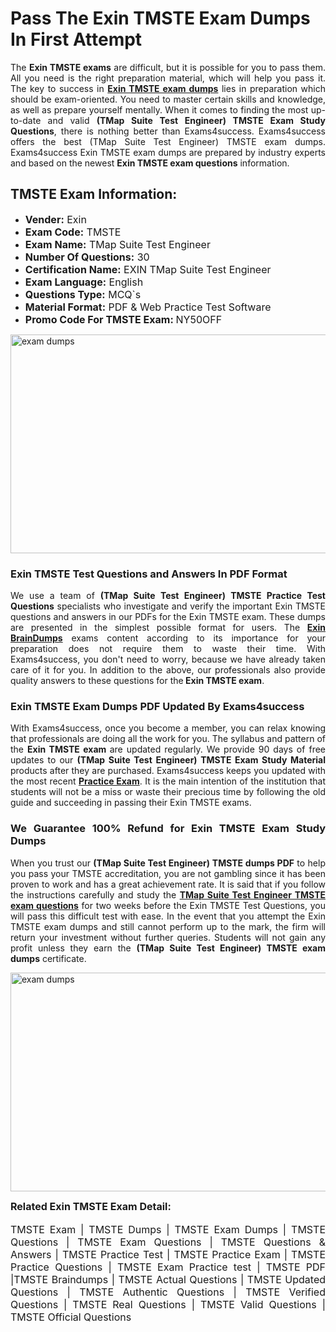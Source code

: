 <h1><strong><strong>Pass The Exin TMSTE Exam Dumps In First Attempt</strong></strong></h1> <p style="text-align:justify">The <strong>Exin TMSTE exams</strong> are difficult, but it is possible for you to pass them. All you need is the right preparation material, which will help you pass it. The key to success in <a href="https://www.exams4success.com/exin/tmste-pdf-exam-dumps"><strong>Exin TMSTE exam dumps</strong></a> lies in preparation which should be exam-oriented. You need to master certain skills and knowledge, as well as prepare yourself mentally. When it comes to finding the most up-to-date and valid <strong>(TMap Suite Test Engineer) TMSTE Exam Study Questions</strong>, there is nothing better than Exams4success. Exams4success offers the best (TMap Suite Test Engineer) TMSTE exam dumps. Exams4success Exin TMSTE exam dumps are prepared by industry experts and based on the newest <strong>Exin TMSTE exam questions</strong> information.</p> <h2><strong><strong>TMSTE Exam Information:</strong></strong></h2> <ul> <li><span style="font-size:16px"><strong>Vender:</strong> Exin</span></li> <li><span style="font-size:16px"><strong>Exam Code:</strong> TMSTE</span></li> <li><span style="font-size:16px"><strong>Exam Name:</strong> TMap Suite Test Engineer</span></li> <li><span style="font-size:16px"><strong>Number Of Questions:</strong> 30</span></li> <li><span style="font-size:16px"><strong>Certification Name:</strong> EXIN TMap Suite Test Engineer</span></li> <li><span style="font-size:16px"><strong>Exam Language:</strong> English</span></li> <li><span style="font-size:16px"><strong>Questions Type:</strong> MCQ`s</span></li> <li><span style="font-size:16px"><strong>Material Format:</strong> PDF & Web Practice Test Software</span></li> <li><span style="font-size:16px"><strong>Promo Code For TMSTE Exam: </strong>NY50OFF</span></li> </ul> <p><a href="https://www.exams4success.com/exin/tmste-pdf-exam-dumps" rel="no-follow"><img alt="exam dumps" src="https://www.certcollections.com/uploads/content/infrist1.png" style="height:350px; width:750px" /></a></p> <h3><strong>Exin TMSTE Test Questions and Answers In PDF Format</strong></h3> <p style="text-align:justify">We use a team of <strong>(TMap Suite Test Engineer) TMSTE Practice Test Questions</strong> specialists who investigate and verify the important Exin TMSTE questions and answers in our PDFs for the Exin TMSTE exam. These dumps are presented in the simplest possible format for users. The <a href="https://www.exams4success.com/exin-exam-dumps"><strong>Exin BrainDumps</strong></a> exams content according to its importance for your preparation does not require them to waste their time. With Exams4success, you don't need to worry, because we have already taken care of it for you. In addition to the above, our professionals also provide quality answers to these questions for the<strong> Exin TMSTE exam</strong>.</p> <h3><strong> Exin TMSTE Exam Dumps PDF Updated By Exams4success</strong></h3> <p style="text-align:justify">With Exams4success, once you become a member, you can relax knowing that professionals are doing all the work for you. The syllabus and pattern of the <strong>Exin TMSTE exam </strong>are updated regularly. We provide 90 days of free updates to our <strong>(TMap Suite Test Engineer) TMSTE Exam Study Material</strong> products after they are purchased. Exams4success keeps you updated with the most recent <a href="https://www.exams4success.com/"><strong>Practice Exam</strong></a>. It is the main intention of the institution that students will not be a miss or waste their precious time by following the old guide and succeeding in passing their Exin TMSTE exams.</p> <h3 style="text-align:justify"><strong>We Guarantee 100% Refund for Exin TMSTE Exam Study Dumps</strong></h3> <p style="text-align:justify">When you trust our <strong>(TMap Suite Test Engineer) TMSTE dumps PDF</strong> to help you pass your TMSTE accreditation, you are not gambling since it has been proven to work and has a great achievement rate. It is said that if you follow the instructions carefully and study the <a href="https://www.exams4success.com/exin/tmste-pdf-exam-dumps"><strong>TMap Suite Test Engineer TMSTE exam questions</strong></a> for two weeks before the Exin TMSTE Test Questions, you will pass this difficult test with ease. In the event that you attempt the Exin TMSTE exam dumps and still cannot perform up to the mark, the firm will return your investment without further queries. Students will not gain any profit unless they earn the <strong>(TMap Suite Test Engineer) TMSTE exam dumps</strong> certificate.</p> <p style="text-align:justify"><a href="https://www.exams4success.com/exin/tmste-pdf-exam-dumps" rel="no-follow"><img alt="exam dumps" src="https://www.certcollections.com/uploads/content/free_demo1.png" style="height:350px; width:750px" /></a></p> <p style="text-align:justify"><span style="font-size:16px"><strong>Related Exin TMSTE Exam Detail:</strong></span><br /> <br /> <span style="font-size:16px">TMSTE Exam | TMSTE Dumps | TMSTE Exam Dumps | TMSTE Questions | TMSTE Exam Questions | TMSTE Questions & Answers | TMSTE Practice Test | TMSTE Practice Exam | TMSTE Practice Questions | TMSTE Exam Practice test | TMSTE PDF |TMSTE Braindumps | TMSTE Actual Questions | TMSTE Updated Questions | TMSTE Authentic Questions | TMSTE Verified Questions | TMSTE Real Questions | TMSTE Valid Questions | TMSTE Official Questions</span></p>
